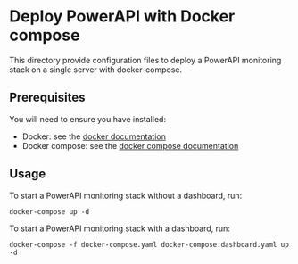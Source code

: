 # Deploy PowerAPI with Docker compose
This directory provide configuration files to deploy a PowerAPI monitoring stack on a single server with docker-compose.

## Prerequisites
You will need to ensure you have installed:
- Docker: see the [docker documentation](https://docs.docker.com/get-docker/)
- Docker compose: see the [docker compose documentation](https://docs.docker.com/compose/install/)

## Usage
To start a PowerAPI monitoring stack without a dashboard, run: 
```
docker-compose up -d
```

To start a PowerAPI monitoring stack with a dashboard, run: 
```
docker-compose -f docker-compose.yaml docker-compose.dashboard.yaml up -d
```